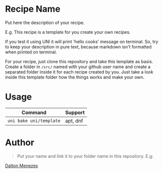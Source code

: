 # Recipe Name
Put here the description of your recipe.

E.g. This recipe is a template for you create your own recipes.

If you test it using UNI it will print 'hello cooks' message on terminal. So, try to keep your description in pure text, because markdown isn't formatted when printed on terminal.

For your recipe, just clone this repository and take this template as basis. Create a folder in ``/src/`` named with your github user name and create a separated folder inside it for each recipe created by you. Just take a look inside this template folder how the things works and make your own.

# Usage
| Command | Support |
| --- | --- | 
| `uni bake uni/template` | apt, dnf |

# Author
> Put your name and link it to your folder name in this repository. E.g:

[Dalton Menezes](https://github.com/uni-linux/recipes/tree/master/src/daltonmenezes)


